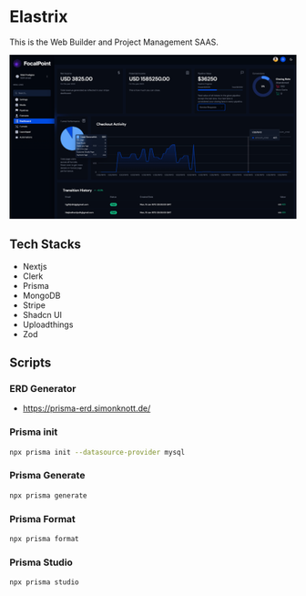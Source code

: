 # Elastrix

This is the Web Builder and Project Management SAAS.

![demo](./public/assets/preview.png)

## Tech Stacks

- Nextjs
- Clerk
- Prisma
- MongoDB
- Stripe
- Shadcn UI
- Uploadthings
- Zod

## Scripts

### ERD Generator

- https://prisma-erd.simonknott.de/

### Prisma init

```bash
npx prisma init --datasource-provider mysql
```

### Prisma Generate

```bash
npx prisma generate
```

### Prisma Format

```bash
npx prisma format
```

### Prisma Studio

```bash
npx prisma studio
```
